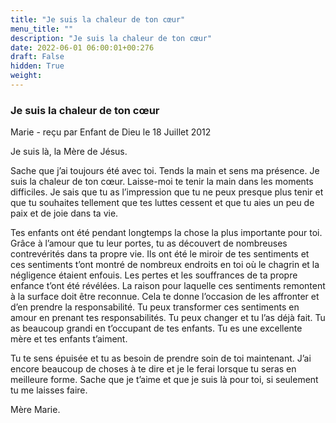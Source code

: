 ```yaml
---
title: "Je suis la chaleur de ton cœur"
menu_title: ""
description: "Je suis la chaleur de ton cœur"
date: 2022-06-01 06:00:01+00:276
draft: False
hidden: True
weight:
---
```

### Je suis la chaleur de ton cœur

Marie - reçu par Enfant de Dieu le 18 Juillet 2012

Je suis là, la Mère de Jésus.

Sache que j’ai toujours été avec toi. Tends la main et sens ma présence. Je suis la chaleur de ton cœur. Laisse-moi te tenir la main dans les moments difficiles. Je sais que tu as l’impression que tu ne peux presque plus tenir et que tu souhaites tellement que tes luttes cessent et que tu aies un peu de paix et de joie dans ta vie.

Tes enfants ont été pendant longtemps la chose la plus importante pour toi. Grâce à l’amour que tu leur portes, tu as découvert de nombreuses contrevérités dans ta propre vie. Ils ont été le miroir de tes sentiments et ces sentiments t’ont montré de nombreux endroits en toi où le chagrin et la négligence étaient enfouis. Les pertes et les souffrances de ta propre enfance t’ont été révélées. La raison pour laquelle ces sentiments remontent à la surface doit être reconnue. Cela te donne l’occasion de les affronter et d’en prendre la responsabilité. Tu peux transformer ces sentiments en amour en prenant tes responsabilités. Tu peux changer et tu l’as déjà fait. Tu as beaucoup grandi en t’occupant de tes enfants. Tu es une excellente mère et tes enfants t’aiment.

Tu te sens épuisée et tu as besoin de prendre soin de toi maintenant. J’ai encore beaucoup de choses à te dire et je le ferai lorsque tu seras en meilleure forme. Sache que je t’aime et que je suis là pour toi, si seulement tu me laisses faire.

Mère Marie.



